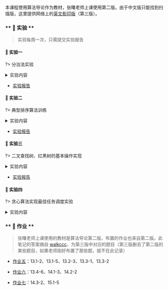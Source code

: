 本课程使用算法导论作为教材，张曙老师上课使用第二版。由于中文版只能找到扫描版，这里提供网络上的[英文影印版](course/introduction-to-algorithms/introduction-to-algorithms-3rd.pdf ':ignore')（第三版）。


<!-- tabs:start -->

### ** 🔬 实验 **

> 实验每周一次，只需提交实验报告

#### 🔬 实验一

?> 分治法实验

<details>
<summary>实验内容</summary>

<!-- <iframe src="https://cdn.jsdelivr.net/gh/JingqingLin/Blog/docs/course/introduction-to-algorithms/lab-1-分治法实验.pdf" width="100%" height=500px>
浏览器不支持显示 PDF，请下载：
<a href="https://cdn.jsdelivr.net/gh/JingqingLin/Blog/docs/course/introduction-to-algorithms/lab-1-分治法实验.pdf">下载 PDF</a></iframe> -->

> ```pdf
> course/introduction-to-algorithms/lab-1-分治法实验.pdf
> ```

</details>

- [实验报告](course/introduction-to-algorithms/lab-1.md)

#### 🔬 实验二

?> 典型排序算法训练

<details>
<summary>实验内容</summary>

<!-- <iframe src="https://cdn.jsdelivr.net/gh/JingqingLin/Blog/docs/course/introduction-to-algorithms/lab-2-典型排序算法训练.pdf" width="100%" height=500px>
浏览器不支持显示 PDF，请下载：
<a href="https://cdn.jsdelivr.net/gh/JingqingLin/Blog/docs/course/introduction-to-algorithms/lab-2-典型排序算法训练.pdf">下载 PDF</a></iframe> -->

> ```pdf
> course/introduction-to-algorithms/lab-2-典型排序算法训练.pdf
> ```

</details>

- [实验报告](course/introduction-to-algorithms/lab-2.md)

#### 🔬 实验三

?> 二叉查找树、红黑树的基本操作实现

<details>
<summary>实验内容</summary>

<!-- <iframe src="https://cdn.jsdelivr.net/gh/JingqingLin/Blog/docs/course/introduction-to-algorithms/lab-3-二叉查找树、红黑树的基本操作实现.pdf" width="100%" height=500px>
浏览器不支持显示 PDF，请下载：
<a href="https://cdn.jsdelivr.net/gh/JingqingLin/Blog/docs/course/introduction-to-algorithms/lab-3-二叉查找树、红黑树的基本操作实现.pdf">下载 PDF</a></iframe> -->

> ```pdf
> course/introduction-to-algorithms/lab-3-二叉查找树、红黑树的基本操作实现.pdf
> ```

</details>

- [实验报告](course/introduction-to-algorithms/lab-3.md)

#### 🔬 实验四

?> 贪心算法实现最佳任务调度实验

<details>
<summary>实验内容</summary>

> ```pdf
> course/introduction-to-algorithms/lab-4-贪心算法实现最佳任务调度实验.pdf
> ```

</details>


### ** 📝 作业 **

> 张曙老师上课使用的教材是算法导论第二版，布置的作业也来自第二版。此笔记的答案摘自 [walkccc](https://walkccc.github.io/CLRS/)，为第三版中对应的题目（第三版删去了第二版的某些题目，如果老师刚好布置了那些题，就不在此记录）

- [作业五](course/introduction-to-algorithms/task-5.md)：13.1-2、13.1-5、13.2-3、13.3-1、13.3-2

- [作业六](course/introduction-to-algorithms/task-6.md)：13.4-6、14.1-3、14.2-2

- [作业七](course/introduction-to-algorithms/task-7.md)：14.3-2、15.1-5

<!-- tabs:end -->
